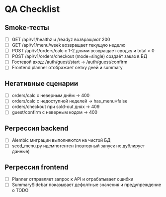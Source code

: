 # QA Checklist

## Smoke-тесты
- [ ] GET /api/v1/healthz и /readyz возвращают 200
- [ ] GET /api/v1/menu/week возвращает текущую неделю
- [ ] POST /api/v1/orders/calc с 1-2 днями возвращает сводку и total > 0
- [ ] POST /api/v1/orders/checkout (mode=single) создаёт заказ в БД
- [ ] Гостевой вход: /auth/guest/start → /auth/guest/confirm
- [ ] Frontend planner отображает сетку дней и summary

## Негативные сценарии
- [ ] orders/calc с неверным днём → 400
- [ ] orders/calc с недоступной неделей → has_menu=false
- [ ] orders/checkout при sold-out днях → 409
- [ ] guest/confirm с неверным кодом → 400

## Регрессия backend
- [ ] Alembic миграции выполняются на чистой БД
- [ ] seed_menu.py идемпотентен (повторный запуск не дублирует данные)

## Регрессия frontend
- [ ] Planner отправляет запрос к API и отрабатывает ошибки
- [ ] SummarySidebar показывает дефолтные значения и предупреждение о TODO
